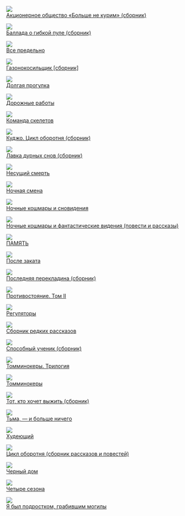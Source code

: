 ![](/books/sf_horror/Стивен%20Кинг/Акционерное%20общество%20«Больше%20не%20курим»%20(сборник).jpg)  
[Акционерное общество «Больше не курим» (сборник)](/books/sf_horror/Стивен%20Кинг/Акционерное%20общество%20«Больше%20не%20курим»%20(сборник))

![](/books/sf_horror/Стивен%20Кинг/Баллада%20о%20гибкой%20пуле%20(сборник).jpg)  
[Баллада о гибкой пуле (сборник)](/books/sf_horror/Стивен%20Кинг/Баллада%20о%20гибкой%20пуле%20(сборник))

![](/books/sf_horror/Стивен%20Кинг/Все%20предельно.jpg)  
[Все предельно](/books/sf_horror/Стивен%20Кинг/Все%20предельно)

![](/books/sf_horror/Стивен%20Кинг/Газонокосильщик%20[сборник].jpg)  
[Газонокосильщик [сборник]](/books/sf_horror/Стивен%20Кинг/Газонокосильщик%20[сборник])

![](/books/sf_horror/Стивен%20Кинг/Долгая%20прогулка.jpg)  
[Долгая прогулка](/books/sf_horror/Стивен%20Кинг/Долгая%20прогулка)

![](/books/sf_horror/Стивен%20Кинг/Дорожные%20работы.jpg)  
[Дорожные работы](/books/sf_horror/Стивен%20Кинг/Дорожные%20работы)

![](/books/sf_horror/Стивен%20Кинг/Команда%20скелетов.jpg)  
[Команда скелетов](/books/sf_horror/Стивен%20Кинг/Команда%20скелетов)

![](/books/sf_horror/Стивен%20Кинг/Куджо.%20Цикл%20оборотня%20(сборник).jpg)  
[Куджо. Цикл оборотня (сборник)](/books/sf_horror/Стивен%20Кинг/Куджо.%20Цикл%20оборотня%20(сборник))

![](/books/sf_horror/Стивен%20Кинг/Лавка%20дурных%20снов%20(сборник).jpg)  
[Лавка дурных снов (сборник)](/books/sf_horror/Стивен%20Кинг/Лавка%20дурных%20снов%20(сборник))

![](/books/sf_horror/Стивен%20Кинг/Несущий%20смерть.jpg)  
[Несущий смерть](/books/sf_horror/Стивен%20Кинг/Несущий%20смерть)

![](/books/sf_horror/Стивен%20Кинг/Ночная%20смена.jpg)  
[Ночная смена](/books/sf_horror/Стивен%20Кинг/Ночная%20смена)

![](/books/sf_horror/Стивен%20Кинг/Ночные%20кошмары%20и%20сновидения.jpg)  
[Ночные кошмары и сновидения](/books/sf_horror/Стивен%20Кинг/Ночные%20кошмары%20и%20сновидения)

![](/books/sf_horror/Стивен%20Кинг/Ночные%20кошмары%20и%20фантастические%20видения%20(повести%20и%20рассказы).jpg)  
[Ночные кошмары и фантастические видения (повести и рассказы)](/books/sf_horror/Стивен%20Кинг/Ночные%20кошмары%20и%20фантастические%20видения%20(повести%20и%20рассказы))

![](/books/sf_horror/Стивен%20Кинг/ПАМЯТЬ.jpg)  
[ПАМЯТЬ](/books/sf_horror/Стивен%20Кинг/ПАМЯТЬ)

![](/books/sf_horror/Стивен%20Кинг/После%20заката.jpg)  
[После заката](/books/sf_horror/Стивен%20Кинг/После%20заката)

![](/books/sf_horror/Стивен%20Кинг/Последняя%20перекладина%20(сборник).jpg)  
[Последняя перекладина (сборник)](/books/sf_horror/Стивен%20Кинг/Последняя%20перекладина%20(сборник))

![](/books/sf_horror/Стивен%20Кинг/Противостояние.%20Том%20II.jpg)  
[Противостояние. Том II](/books/sf_horror/Стивен%20Кинг/Противостояние.%20Том%20II)

![](/books/sf_horror/Стивен%20Кинг/Регуляторы.jpg)  
[Регуляторы](/books/sf_horror/Стивен%20Кинг/Регуляторы)

![](/books/sf_horror/Стивен%20Кинг/Сборник%20редких%20рассказов.jpg)  
[Сборник редких рассказов](/books/sf_horror/Стивен%20Кинг/Сборник%20редких%20рассказов)

![](/books/sf_horror/Стивен%20Кинг/Способный%20ученик%20(сборник).jpg)  
[Способный ученик (сборник)](/books/sf_horror/Стивен%20Кинг/Способный%20ученик%20(сборник))

![](/books/sf_horror/Стивен%20Кинг/Томминокеры.%20Трилогия.jpg)  
[Томминокеры. Трилогия](/books/sf_horror/Стивен%20Кинг/Томминокеры.%20Трилогия)

![](/books/sf_horror/Стивен%20Кинг/Томминокеры.jpg)  
[Томминокеры](/books/sf_horror/Стивен%20Кинг/Томминокеры)

![](/books/sf_horror/Стивен%20Кинг/Тот,%20кто%20хочет%20выжить%20(сборник).jpg)  
[Тот, кто хочет выжить (сборник)](/books/sf_horror/Стивен%20Кинг/Тот,%20кто%20хочет%20выжить%20(сборник))

![](/books/sf_horror/Стивен%20Кинг/Тьма,%20—%20и%20больше%20ничего.jpg)  
[Тьма, — и больше ничего](/books/sf_horror/Стивен%20Кинг/Тьма,%20—%20и%20больше%20ничего)

![](/books/sf_horror/Стивен%20Кинг/Худеющий.jpg)  
[Худеющий](/books/sf_horror/Стивен%20Кинг/Худеющий)

![](/books/sf_horror/Стивен%20Кинг/Цикл%20оборотня%20(сборник%20рассказов%20и%20повестей).jpg)  
[Цикл оборотня (сборник рассказов и повестей)](/books/sf_horror/Стивен%20Кинг/Цикл%20оборотня%20(сборник%20рассказов%20и%20повестей))

![](/books/sf_horror/Стивен%20Кинг/Черный%20дом.jpg)  
[Черный дом](/books/sf_horror/Стивен%20Кинг/Черный%20дом)

![](/books/sf_horror/Стивен%20Кинг/Четыре%20сезона.jpg)  
[Четыре сезона](/books/sf_horror/Стивен%20Кинг/Четыре%20сезона)

![](/books/sf_horror/Стивен%20Кинг/Я%20был%20подростком,%20грабившим%20могилы.jpg)  
[Я был подростком, грабившим могилы](/books/sf_horror/Стивен%20Кинг/Я%20был%20подростком,%20грабившим%20могилы)
